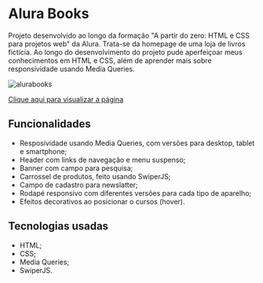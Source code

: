 # Alura Books
Projeto desenvolvido ao longo da formação "A partir do zero: HTML e CSS para projetos web" da Alura. Trata-se da homepage de uma loja de livros fictícia. Ao longo do desenvolvimento do projeto pude aperfeiçoar meus conhecimentos em HTML e CSS, além de aprender mais sobre responsividade usando Media Queries.

![alurabooks](https://github.com/user-attachments/assets/b26ce81e-01b1-4a66-baa1-30ece91c0a35)

[Clique aqui para visualizar a página](https://thyagoramon.github.io/alurabooks/)

## Funcionalidades
- Resposividade usando Media Queries, com versões para desktop, tablet e smartphone;
- Header com links de navegação e menu suspenso;
- Banner com campo para pesquisa;
- Carrossel de produtos, feito usando SwiperJS;
- Campo de cadastro para newslatter;
- Rodapé responsivo com diferentes versões para cada tipo de aparelho;
- Efeitos decorativos ao posicionar o cursos (hover).

## Tecnologias usadas
- HTML;
- CSS;
- Media Queries;
- SwiperJS.
